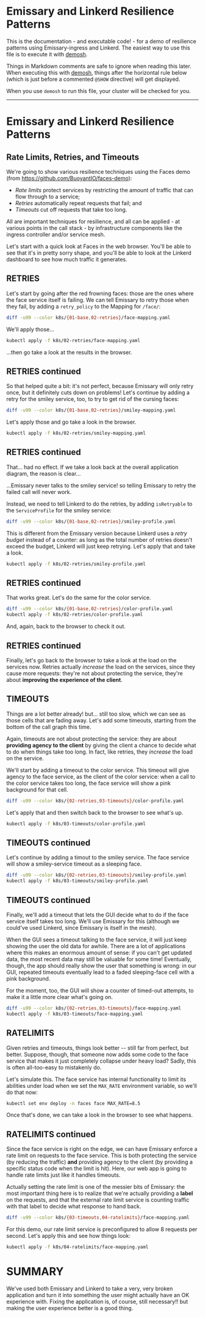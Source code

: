 # Emissary and Linkerd Resilience Patterns

This is the documentation - and executable code! - for a demo of resilience
patterns using Emissary-ingress and Linkerd. The easiest way to use this file
is to execute it with [demosh].

Things in Markdown comments are safe to ignore when reading this later. When
executing this with [demosh], things after the horizontal rule below (which
is just before a commented `@SHOW` directive) will get displayed.

[demosh]: https://github.com/BuoyantIO/demosh

When you use `demosh` to run this file, your cluster will be checked for you.

<!-- set -e >
<!-- @import demosh/check-requirements.sh -->

<!-- @start_livecast -->

---
<!-- @SHOW -->

# Emissary and Linkerd Resilience Patterns
## Rate Limits, Retries, and Timeouts

We're going to show various resilience techniques using the Faces demo (from
https://github.com/BuoyantIO/faces-demo):

- _Rate limits_ protect services by restricting the amount of traffic that can
  flow through to a service;
- _Retries_ automatically repeat requests that fail; and
- _Timeouts_ cut off requests that take too long.

All are important techniques for resilience, and all can be applied - at
various points in the call stack - by infrastructure components like the
ingress controller and/or service mesh.

Let's start with a quick look at Faces in the web browser. You'll be able to
see that it's in pretty sorry shape, and you'll be able to look at the Linkerd
dashboard to see how much traffic it generates.

<!-- @browser_then_terminal -->

## RETRIES

Let's start by going after the red frowning faces: those are the ones where
the face service itself is failing. We can tell Emissary to retry those when
they fail, by adding a `retry_policy` to the Mapping for `/face/`:

```bash
diff -u99 --color k8s/{01-base,02-retries}/face-mapping.yaml
```

We'll apply those...

```bash
kubectl apply -f k8s/02-retries/face-mapping.yaml
```

...then go take a look at the results in the browser.

<!-- @browser_then_terminal -->

## RETRIES continued

So that helped quite a bit: it's not perfect, because Emissary will only retry
once, but it definitely cuts down on problems! Let's continue by adding a
retry for the smiley service, too, to try to get rid of the cursing faces:

```bash
diff -u99 --color k8s/{01-base,02-retries}/smiley-mapping.yaml
```

Let's apply those and go take a look in the browser.

```bash
kubectl apply -f k8s/02-retries/smiley-mapping.yaml
```

<!-- @browser_then_terminal -->

## RETRIES continued

That... had no effect. If we take a look back at the overall application
diagram, the reason is clear...

<!-- @wait -->
<!-- @show_slides -->
<!-- @wait -->
<!-- @clear -->
<!-- @show_terminal -->

...Emissary never talks to the smiley service! so telling Emissary to retry
the failed call will never work.

Instead, we need to tell Linkerd to do the retries, by adding `isRetryable` to
the `ServiceProfile` for the smiley service:

```bash
diff -u99 --color k8s/{01-base,02-retries}/smiley-profile.yaml
```

This is different from the Emissary version because Linkerd uses a _retry
budget_ instead of a counter: as long as the total number of retries doesn't
exceed the budget, Linkerd will just keep retrying. Let's apply that and take
a look.

```bash
kubectl apply -f k8s/02-retries/smiley-profile.yaml
```

<!-- @browser_then_terminal -->

## RETRIES continued

That works great. Let's do the same for the color service.

```bash
diff -u99 --color k8s/{01-base,02-retries}/color-profile.yaml
kubectl apply -f k8s/02-retries/color-profile.yaml
```

And, again, back to the browser to check it out.

<!-- @browser_then_terminal -->

## RETRIES continued

Finally, let's go back to the browser to take a look at the load on the
services now. Retries actually _increase_ the load on the services, since they
cause more requests: they're not about protecting the service, they're about
**improving the experience of the client**.

<!-- @browser_then_terminal -->

## TIMEOUTS

Things are a lot better already! but... still too slow, which we can see as
those cells that are fading away. Let's add some timeouts, starting from the
bottom of the call graph this time.

Again, timeouts are not about protecting the service: they are about
**providing agency to the client** by giving the client a chance to decide
what to do when things take too long. In fact, like retries, they _increase_
the load on the service.

We'll start by adding a timeout to the color service. This timeout will give
agency to the face service, as the client of the color service: when a call to
the color service takes too long, the face service will show a pink background
for that cell.

```bash
diff -u99 --color k8s/{02-retries,03-timeouts}/color-profile.yaml
```

Let's apply that and then switch back to the browser to see what's up.

```bash
kubectl apply -f k8s/03-timeouts/color-profile.yaml
```

<!-- @browser_then_terminal -->

## TIMEOUTS continued

Let's continue by adding a timout to the smiley service. The face service
will show a smiley-service timeout as a sleeping face.

```bash
diff -u99 --color k8s/{02-retries,03-timeouts}/smiley-profile.yaml
kubectl apply -f k8s/03-timeouts/smiley-profile.yaml
```

<!-- @browser_then_terminal -->

## TIMEOUTS continued

Finally, we'll add a timeout that lets the GUI decide what to do if the face
service itself takes too long. We'll use Emissary for this (although we
could've used Linkerd, since Emissary is itself in the mesh).

When the GUI sees a timeout talking to the face service, it will just keep
showing the user the old data for awhile. There are a lot of applications
where this makes an enormous amount of sense: if you can't get updated data,
the most recent data may still be valuable for some time! Eventually, though,
the app should really show the user that something is wrong: in our GUI,
repeated timeouts eventually lead to a faded sleeping-face cell with a pink
background.

For the moment, too, the GUI will show a counter of timed-out attempts, to
make it a little more clear what's going on.

```bash
diff -u99 --color k8s/{02-retries,03-timeouts}/face-mapping.yaml
kubectl apply -f k8s/03-timeouts/face-mapping.yaml
```

<!-- @browser_then_terminal -->

## RATELIMITS

Given retries and timeouts, things look better -- still far from perfect, but
better. Suppose, though, that someone now adds some code to the face service
that makes it just completely collapse under heavy load? Sadly, this is often
all-too-easy to mistakenly do.

Let's simulate this. The face service has internal functionality to limit its
abilities under load when we set the `MAX_RATE` environment variable, so we'll
do that now:

```bash
kubectl set env deploy -n faces face MAX_RATE=8.5
```

Once that's done, we can take a look in the browser to see what happens.

<!-- @browser_then_terminal -->

## RATELIMITS continued

Since the face service is right on the edge, we can have Emissary enforce a
rate limit on requests to the face service. This is both protecting the
service (by reducing the traffic) **and** providing agency to the client (by
providing a specific status code when the limit is hit). Here, our web app is
going to handle rate limits just like it handles timeouts.

Actually setting the rate limit is one of the messier bits of Emissary: the
most important thing here is to realize that we're actually providing a
**label** on the requests, and that the external rate limit service is
counting traffic with that label to decide what response to hand back.

```bash
diff -u99 --color k8s/{03-timeouts,04-ratelimits}/face-mapping.yaml
```

For this demo, our rate limit service is preconfigured to allow 8 requests per
second. Let's apply this and see how things look:

```bash
kubectl apply -f k8s/04-ratelimits/face-mapping.yaml
```

<!-- @browser_then_terminal -->

# SUMMARY

We've used both Emissary and Linkerd to take a very, very broken application
and turn it into something the user might actually have an OK experience with.
Fixing the application is, of course, still necessary!! but making the user
experience better is a good thing.

<!-- @wait -->
<!-- @show_slides -->
